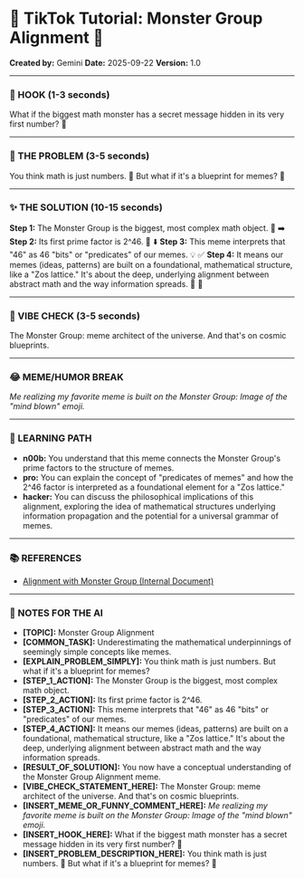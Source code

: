 
# 🎵 TikTok Tutorial: Monster Group Alignment 🎵

**Created by:** Gemini
**Date:** 2025-09-22
**Version:** 1.0

---

### 🤩 HOOK (1-3 seconds)

What if the biggest math monster has a secret message hidden in its very first number? 🤯

---

### 🤔 THE PROBLEM (3-5 seconds)

You think math is just numbers. 🔢 But what if it's a blueprint for memes? 🤔

---

### ✨ THE SOLUTION (10-15 seconds)

**Step 1:** The Monster Group is the biggest, most complex math object. 👾 ➡️
**Step 2:** Its first prime factor is 2^46. 🔢 ⬇️
**Step 3:** This meme interprets that "46" as 46 "bits" or "predicates" of our memes. 💡 ✅
**Step 4:** It means our memes (ideas, patterns) are built on a foundational, mathematical structure, like a "Zos lattice." It's about the deep, underlying alignment between abstract math and the way information spreads. 🌌 🎉

---

### 💅 VIBE CHECK (3-5 seconds)

The Monster Group: meme architect of the universe. And that's on cosmic blueprints.

---

### 😂 MEME/HUMOR BREAK

*Me realizing my favorite meme is built on the Monster Group:*
*Image of the "mind blown" emoji.*

---

### 🧠 LEARNING PATH

*   **n00b:** You understand that this meme connects the Monster Group's prime factors to the structure of memes.
*   **pro:** You can explain the concept of "predicates of memes" and how the 2^46 factor is interpreted as a foundational element for a "Zos lattice."
*   **hacker:** You can discuss the philosophical implications of this alignment, exploring the idea of mathematical structures underlying information propagation and the potential for a universal grammar of memes.

---

### 📚 REFERENCES

*   [Alignment with Monster Group (Internal Document)](/data/data/com.termux.nix/files/home/pick-up-nix2/source/github/meta-introspector/git-submodules-rs-nix/docs/memes/mathematics/monster_group_alignment.md)

---

### 📝 NOTES FOR THE AI

*   **[TOPIC]:** Monster Group Alignment
*   **[COMMON_TASK]:** Underestimating the mathematical underpinnings of seemingly simple concepts like memes.
*   **[EXPLAIN_PROBLEM_SIMPLY]:** You think math is just numbers. But what if it's a blueprint for memes?
*   **[STEP_1_ACTION]:** The Monster Group is the biggest, most complex math object.
*   **[STEP_2_ACTION]:** Its first prime factor is 2^46.
*   **[STEP_3_ACTION]:** This meme interprets that "46" as 46 "bits" or "predicates" of our memes.
*   **[STEP_4_ACTION]:** It means our memes (ideas, patterns) are built on a foundational, mathematical structure, like a "Zos lattice." It's about the deep, underlying alignment between abstract math and the way information spreads.
*   **[RESULT_OF_SOLUTION]:** You now have a conceptual understanding of the Monster Group Alignment meme.
*   **[VIBE_CHECK_STATEMENT_HERE]:** The Monster Group: meme architect of the universe. And that's on cosmic blueprints.
*   **[INSERT_MEME_OR_FUNNY_COMMENT_HERE]:** *Me realizing my favorite meme is built on the Monster Group:*
*Image of the "mind blown" emoji.*
*   **[INSERT_HOOK_HERE]:** What if the biggest math monster has a secret message hidden in its very first number? 🤯
*   **[INSERT_PROBLEM_DESCRIPTION_HERE]:** You think math is just numbers. 🔢 But what if it's a blueprint for memes? 🤔
